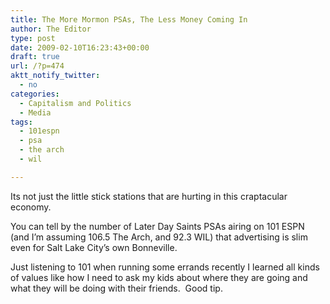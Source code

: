 ```yaml
---
title: The More Mormon PSAs, The Less Money Coming In
author: The Editor
type: post
date: 2009-02-10T16:23:43+00:00
draft: true
url: /?p=474
aktt_notify_twitter:
  - no
categories:
  - Capitalism and Politics
  - Media
tags:
  - 101espn
  - psa
  - the arch
  - wil

---
```

Its not just the little stick stations that are hurting in this craptacular economy.

You can tell by the number of Later Day Saints PSAs airing on 101 ESPN (and I&#8217;m assuming 106.5 The Arch, and 92.3 WIL) that advertising is slim even for Salt Lake City&#8217;s own Bonneville.

Just listening to 101 when running some errands recently I learned all kinds of values like how I need to ask my kids about where they are going and what they will be doing with their friends.  Good tip.